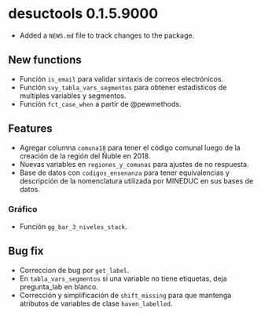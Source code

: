 # desuctools 0.1.5.9000

* Added a `NEWS.md` file to track changes to the package.

## New functions

* Función `is_email` para validar sintaxis de correos electrónicos.
* Función `svy_tabla_vars_segmentos` para obtener estadísticos de multiples variables y segmentos.
* Función `fct_case_when` a partir de @pewmethods.

## Features

* Agregar columna `comuna18` para tener el código comunal luego de la creación de la región del Ñuble en 2018.
* Nuevas variables en `regiones_y_comunas` para ajustes de no respuesta.
* Base de datos con `codigos_ensenanza` para tener equivalencias y descripción de la nomenclatura utilizada por MINEDUC en sus bases de datos.

### Gráfico

* Función `gg_bar_3_niveles_stack`.


## Bug fix

* Correccion de bug por `get_label`.
* En `tabla_vars_segmentos` si una variable no tiene etiquetas, deja pregunta_lab en blanco.
* Corrección y simplificación de `shift_missing` para que mantenga atributos de variables de clase `haven_labelled`.
